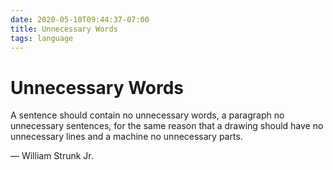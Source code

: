 ```yaml
---
date: 2020-05-10T09:44:37-07:00
title: Unnecessary Words
tags: language
---
```


# Unnecessary Words

A sentence should contain no unnecessary words, a paragraph no unnecessary sentences, for the same reason that a drawing should have no unnecessary lines and a machine no unnecessary parts.

— William Strunk Jr.
